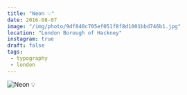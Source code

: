 ```yaml
---
title: "Neon 💡"
date: 2016-08-07
image: "/img/photo/9df040c705ef051f8f8d1001bbd746b1.jpg"
location: "London Borough of Hackney"
instagram: true
draft: false
tags:
 - typography
 - london
---
```


![Neon 💡](/img/photo/9df040c705ef051f8f8d1001bbd746b1.jpg)
